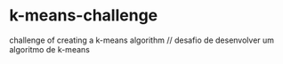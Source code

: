 # k-means-challenge
challenge of creating a k-means algorithm // desafio de desenvolver um algoritmo de k-means
